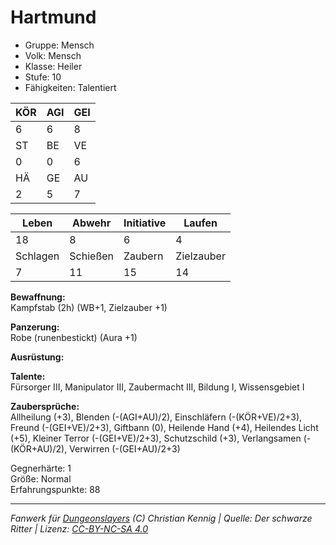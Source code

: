 # Hartmund  
- Gruppe: Mensch  
- Volk: Mensch  
- Klasse: Heiler  
- Stufe: 10  
- Fähigkeiten: Talentiert  


| KÖR | AGI | GEI |  
| --- | --- | --- |  
| 6   | 6   | 8   |
| ST  | BE  | VE  |  
| 0   | 0   | 6   |
| HÄ  | GE  | AU  |  
| 2   | 5   | 7   |


| Leben    | Abwehr   | Initiative | Laufen     |
| -------- | -------- | ---------- | ---------- |
| 18       | 8        | 6          | 4          |
| Schlagen | Schießen | Zaubern    | Zielzauber |
| 7        | 11       | 15         | 14         |

**Bewaffnung:**  
Kampfstab (2h) (WB+1, Zielzauber +1)

**Panzerung:**  
Robe (runenbestickt) (Aura +1)

**Ausrüstung:**  


**Talente:**  
Fürsorger III, Manipulator III, Zaubermacht III, Bildung I, Wissensgebiet I

**Zaubersprüche:**  
Allheilung (+3), Blenden (-(AGI+AU)/2), Einschläfern (-(KÖR+VE)/2+3), Freund (-(GEI+VE)/2+3), Giftbann (0), Heilende Hand (+4), Heilendes Licht (+5), Kleiner Terror (-(GEI+VE)/2+3), Schutzschild (+3), Verlangsamen (-(KÖR+AU)/2), Verwirren (-(GEI+AU)/2+3)

Gegnerhärte: 1  
Größe: Normal  
Erfahrungspunkte: 88  



___
*Fanwerk für [Dungeonslayers](https://www.dungeonslayers.net/) (C) Christian Kennig | Quelle: Der schwarze Ritter | Lizenz: [CC-BY-NC-SA 4.0](https://creativecommons.org/licenses/by-nc-sa/4.0/deed.de)*